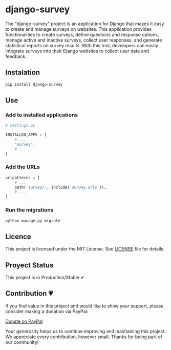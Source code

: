 # django-survey
The "django-survey" project is an application for Django that makes it easy to create and manage surveys on websites. This application provides functionalities to create surveys, define questions and response options, manage active and inactive surveys, collect user responses, and generate statistical reports on survey results. With this tool, developers can easily integrate surveys into their Django websites to collect user data and feedback.

## Instalation

```sh
pip install django-survey
```

## Use

### Add to installed applications

```py
# settings.py

INSTALLED_APPS = [
    # ...
    'survey',
    # ...
]
```

### Add the URLs

```py
urlpatterns = [
    # ...
    path('survey/', include('survey.urls')),
    # ...
]
```

### Run the migrations

```sh
python manage.py migrate
```

## Licence

This project is licensed under the MIT License. See [LICENSE](LICENSE) file for details.

## Proyect Status

This project is in Production/Stable ✔

## Contribution 💗

If you find value in this project and would like to show your support, please consider making a donation via PayPal:

[Donate on PayPal](https://paypal.me/martinezwilmer?country.x=DO&locale.x=es_XC)

Your generosity helps us to continue improving and maintaining this project. We appreciate every contribution, however small. Thanks for being part of our community!
